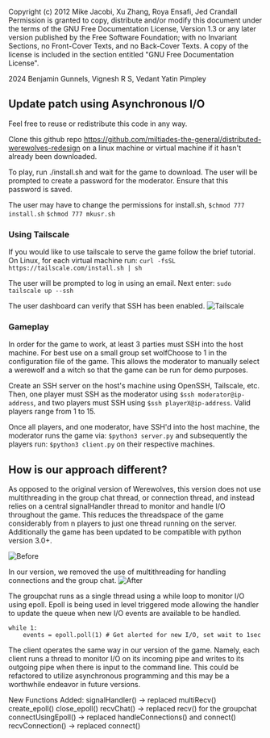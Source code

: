 Copyright (c)  2012 Mike Jacobi, Xu Zhang, Roya Ensafi, Jed Crandall
Permission is granted to copy, distribute and/or modify this document
under the terms of the GNU Free Documentation License, Version 1.3
or any later version published by the Free Software Foundation;
with no Invariant Sections, no Front-Cover Texts, and no Back-Cover Texts.
A copy of the license is included in the section entitled "GNU
Free Documentation License".

2024 Benjamin Gunnels, Vignesh R S, Vedant Yatin Pimpley

## Update patch using Asynchronous I/O

Feel free to reuse or redistribute this code in any way. 

Clone this github repo https://github.com/miltiades-the-general/distributed-werewolves-redesign on a linux machine or virtual machine if it hasn't already been downloaded.

To play, run ./install.sh and wait for the game to download. The user will be prompted to create a password for the moderator. Ensure that this password is saved. 

The user may have to change the permissions for install.sh, 
```$chmod 777 install.sh```
```$chmod 777 mkusr.sh```

### Using Tailscale
If you would like to use tailscale to serve the game follow the brief tutorial.
On Linux, for each virtual machine run:
```curl -fsSL https://tailscale.com/install.sh | sh```

The user will be prompted to log in using an email. Next enter:
```sudo tailscale up --ssh```

The user dashboard can verify that SSH has been enabled.
![Tailscale](/static/Tailscale.png)


### Gameplay
In order for the game to work, at least 3 parties must SSH into the host machine. For best use on a small group set wolfChoose to 1 in the configuration file of the game. This allows the moderator to manually select a werewolf and a witch so that the game can be run for demo purposes. 

Create an SSH server on the host's machine using OpenSSH, Tailscale, etc. Then, one player must SSH as the moderator using ```$ssh moderator@ip-address```, 
and two players must SSH using ```$ssh playerX@ip-address```. Valid players range from 1 to 15.


Once all players, and one moderator, have SSH'd into the host machine, the moderator runs the game via: ```$python3 server.py```
and subsequently the players run: ```$python3 client.py``` on their respective machines.


## How is our approach different?
As opposed to the original version of Werewolves, this version does not use multithreading in the group chat thread, or connection thread, and instead relies on a central signalHandler thread to monitor and handle I/O throughout the game. This reduces the threadspace of the game considerably from n players to just one thread running on the server. Additionally the game has been updated to be compatible with python version 3.0+. 

![Before](/static/BeforeUseCaseDiagram.png)

In our version, we removed the use of multithreading for handling connections and the group chat.
![After](/static/AfterUseCaseDiagram.png)

The groupchat runs as a single thread using a while loop to monitor I/O using epoll. 
Epoll is being used in level triggered mode allowing the handler to update the queue when new I/O events are available to be handled. 

```
while 1:
    events = epoll.poll(1) # Get alerted for new I/O, set wait to 1sec
```   

The client operates the same way in our version of the game. Namely, each client runs a thread to monitor I/O on its incoming pipe and writes to its outgoing pipe when there is input to the command line. This could be refactored to utilize asynchronous programming and this may be a worthwhile endeavor in future versions. 

New Functions Added:
signalHandler() -> replaced multiRecv()
create_epoll()
close_epoll()
recvChat() -> replaced recv() for the groupchat
connectUsingEpoll() -> replaced handleConnections() and connect()
recvConnection() -> replaced connect()
